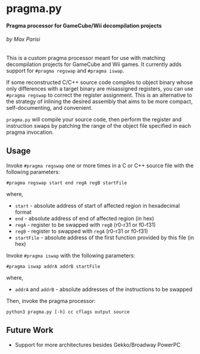 # pragma.py
#### Pragma processor for GameCube/Wii decompilation projects
###### by Max Parisi

This is a custom pragma processor meant for use with matching decompilation projects for GameCube and Wii games. It currently adds support for `#pragma regswap` and `#pragma iswap`.

If some reconstructed C/C++ source code compiles to object binary whose only differences with a target binary are misassigned registers, you can use `#pragma regswap` 
to correct the register assignment. This is an alternative to the strategy of inlining the desired assembly that aims to be more compact, self-documenting, and convenient. 

`pragma.py` will compile your source code, then perform the register and instruction swaps by patching the range of the object file specified in each pragma invocation.

## Usage
Invoke `#pragma regswap` one or more times in a C or C++ source file with the following parameters:
```
#pragma regswap start end regA regB startFile
```

where, 
* `start` - absolute address of start of affected region in hexadecimal format
* `end` - absolute address of end of affected region (in hex)
* `regA` - register to be swapped with `regB` (r0-r31 or f0-f31)
* `regB` - register to swapped with `regA` (r0-r31 or f0-f31)
* `startFile` - absolute address of the first function provided by this file (in hex)

Invoke `#pragma iswap` with the following parameters:
```
#pragma iswap addrA addrB startFile
```
where,
* `addrA` and `addrB` - absolute addresses of the instructions to be swapped


Then, invoke the pragma processor:
```
python3 pragma.py [-h] cc cflags output source
```


## Future Work
* Support for more architectures besides Gekko/Broadway PowerPC
